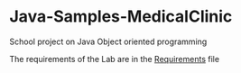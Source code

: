 # Java-Samples-MedicalClinic
School project on Java Object oriented programming

The requirements of the Lab are in the [Requirements](./Requirement.html "Requirements") file
